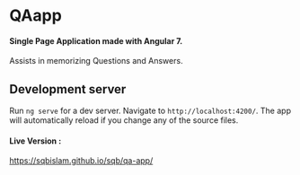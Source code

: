 # QAapp

#### Single Page Application made with Angular 7.

Assists in memorizing Questions and Answers. 

## Development server

Run `ng serve` for a dev server. Navigate to `http://localhost:4200/`. The app will automatically reload if you change any of the source files.

#### Live Version : 
https://sqbislam.github.io/sqb/qa-app/
